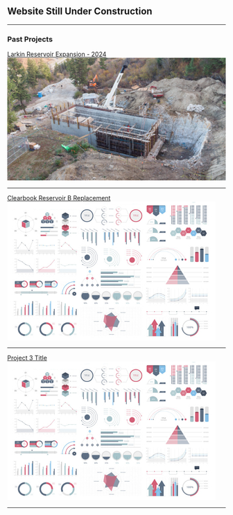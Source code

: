 ## Website Still Under Construction

---

### Past Projects 

[Larkin Reservoir Expansion - 2024](/larkin)
<img src="images/larkin.jpg?raw=true"/>

---
[Clearbook Reservoir B Replacement](/sample_page)
<img src="images/dummy_thumbnail.jpg?raw=true"/>

---
[Project 3 Title](/sample_page)
<img src="images/dummy_thumbnail.jpg?raw=true"/>

---

